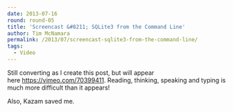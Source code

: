 ```yaml
---
date: 2013-07-16
round: round-05
title: 'Screencast &#8211; SQLite3 from the Command Line'
author: Tim McNamara
permalink: /2013/07/screencast-sqlite3-from-the-command-line/
tags:
  - Video
---
```

Still converting as I create this post, but will appear here <https://vimeo.com/70399411>. Reading, thinking, speaking and typing is much more difficult than it appears!

Also, Kazam saved me.
